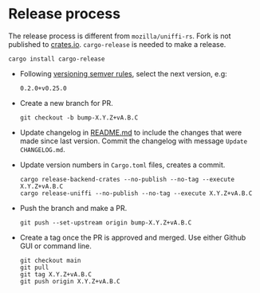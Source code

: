 # Release process

The release process is different from `mozilla/uniffi-rs`. Fork is not published to [crates.io](https://crates.io).
`cargo-release` is needed to make a release.
```
cargo install cargo-release
```

- Following [versioning semver rules](../README.md#versioning), select the next version, e.g:
    ```
    0.2.0+v0.25.0
    ```

- Create a new branch for PR.
    ```
    git checkout -b bump-X.Y.Z+vA.B.C
    ```

- Update changelog in [README.md](../README.md) to include the changes that were made since last
    version. Commit the changelog with message `Update CHANGELOG.md`.

- Update version numbers in `Cargo.toml` files, creates a commit.
    ```
    cargo release-backend-crates --no-publish --no-tag --execute X.Y.Z+vA.B.C
    cargo release-uniffi --no-publish --no-tag --execute X.Y.Z+vA.B.C
    ```

- Push the branch and make a PR.
    ```
    git push --set-upstream origin bump-X.Y.Z+vA.B.C
    ```

- Create a tag once the PR is approved and merged. Use either Github GUI or command line. 
    ```
    git checkout main
    git pull
    git tag X.Y.Z+vA.B.C
    git push origin X.Y.Z+vA.B.C
    ```
